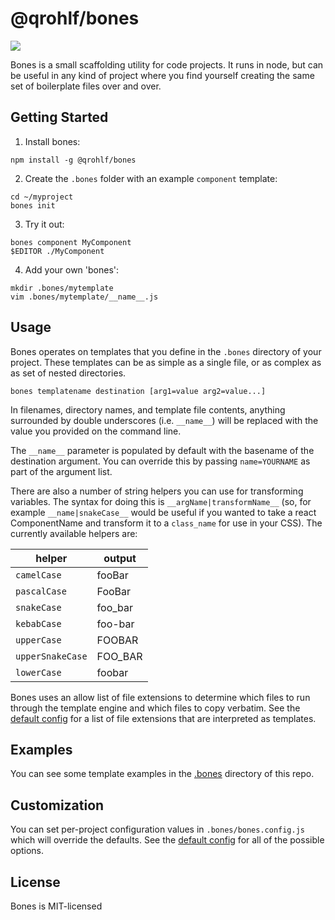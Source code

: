 # @qrohlf/bones

![](./bones.gif)

Bones is a small scaffolding utility for code projects. It runs in node, but
can be useful in any kind of project where you find yourself creating the same
set of boilerplate files over and over.

## Getting Started

1. Install bones:

```
npm install -g @qrohlf/bones
```

2. Create the `.bones` folder with an example `component` template:

```
cd ~/myproject
bones init
```

3. Try it out:

```
bones component MyComponent
$EDITOR ./MyComponent
```

4. Add your own 'bones':

```
mkdir .bones/mytemplate
vim .bones/mytemplate/__name__.js
```

## Usage

Bones operates on templates that you define in the `.bones` directory of your
project. These templates can be as simple as a single file, or as complex as
as set of nested directories.

```
bones templatename destination [arg1=value arg2=value...]
```

In filenames, directory names, and template file contents, anything surrounded
by double underscores (i.e. `__name__`) will be replaced with the value you
provided on the command line.

The `__name__` parameter is populated by default with the basename of the
destination argument. You can override this by passing `name=YOURNAME` as part
of the argument list.

There are also a number of string helpers you can use for transforming variables.
The syntax for doing this is `__argName|transformName__` (so, for example `__name|snakeCase__` would be useful if you wanted to take a react ComponentName and transform it to a `class_name` for use in your CSS). The currently available helpers
are:

| helper | output|
| - | - |
|`camelCase`|fooBar|
|`pascalCase`|FooBar|
|`snakeCase`|foo_bar|
|`kebabCase`|foo-bar|
|`upperCase`|FOOBAR|
|`upperSnakeCase`|FOO_BAR|
|`lowerCase`|foobar|

Bones uses an allow list of file extensions to determine which files to run through the template
engine and which files to copy verbatim. See the [default config](./lib/defaultConfig.js)
for a list of file extensions that are interpreted as templates.

## Examples

You can see some template examples in the [.bones](./.bones) directory of this
repo.

## Customization

You can set per-project configuration values in `.bones/bones.config.js` which
will override the defaults. See the [default config](./lib/defaultConfig.js) for
all of the possible options.

## License

Bones is MIT-licensed
